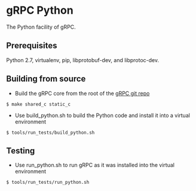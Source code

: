 gRPC Python
=========

The Python facility of gRPC.


Prerequisites
-----------------------

Python 2.7, virtualenv, pip, libprotobuf-dev, and libprotoc-dev.


Building from source
----------------------

- Build the gRPC core from the root of the
  [gRPC git repo](https://github.com/grpc/grpc)
```
$ make shared_c static_c
```

- Use build_python.sh to build the Python code and install it into a virtual environment
```
$ tools/run_tests/build_python.sh
```


Testing
-----------------------

- Use run_python.sh to run gRPC as it was installed into the virtual environment
```
$ tools/run_tests/run_python.sh
```
